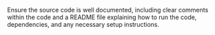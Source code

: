 Ensure the source code is well documented, including clear comments within the code and a README file explaining how to run the code, dependencies, and any necessary setup instructions.
